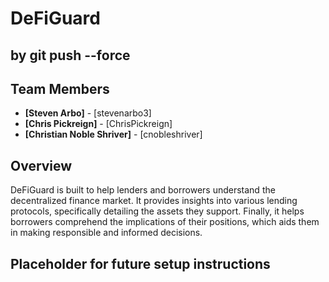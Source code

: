 # DeFiGuard

## by git push --force

## Team Members

- **[Steven Arbo]** - [stevenarbo3]
- **[Chris Pickreign]** - [ChrisPickreign]
- **[Christian Noble Shriver]** - [cnobleshriver]

## Overview

DeFiGuard is built to help lenders and borrowers understand the decentralized finance market. It provides insights into various lending protocols, specifically detailing the assets they support. Finally, it helps borrowers comprehend the implications of their positions, which aids them in making responsible and informed decisions.

## Placeholder for future setup instructions



